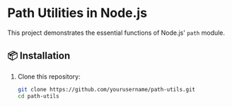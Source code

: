 # Path Utilities in Node.js

This project demonstrates the essential functions of Node.js' `path` module.

## 📦 Installation
1. Clone this repository:
   ```sh
   git clone https://github.com/yourusername/path-utils.git
   cd path-utils
